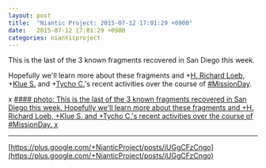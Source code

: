 ```yaml
---
layout: post
title:  "Niantic Project: 2015-07-12 17:01:29 +0900"
date:   2015-07-12 17:01:29 +0900
categories: nianticproject
---
```

This is the last of the 3 known fragments recovered in San Diego this week.

Hopefully we'll learn more about these fragments and +[H. Richard Loeb](https://plus.google.com/117506125229608138804 ""), +[Klue S.](https://plus.google.com/110350977702120778591 "") and +[Tycho C.](https://plus.google.com/106965960712090580437 "")'s recent activities over the course of [#MissionDay](https://plus.google.com/s/%23MissionDay "").

x
[#### photo: This is the last of the 3 known fragments recovered in San Diego this week.
Hopefully we'll learn more about these fragments and +H. Richard Loeb, +Klue S. and +Tycho C.'s recent activities over the course of #MissionDay.
x](https://lh3.googleusercontent.com/-qhWjM3KqFSE/VaIeyGYP3yI/AAAAAAAAgok/v2iuOvy6K0Y/w473-h800/Fragment3.jpg "")
- - -
[https://plus.google.com/+NianticProject/posts/iUGgCFzCngo](https://plus.google.com/+NianticProject/posts/iUGgCFzCngo)
